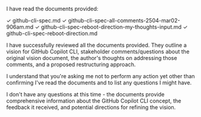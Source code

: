 ﻿I have read the documents provided:

✓ github-cli-spec.md
✓ github-cli-spec-all-comments-2504-mar02-906am.md
✓ github-cli-spec-reboot-direction-my-thoughts-input.md
✓ github-cli-spec-reboot-direction.md

I have successfully reviewed all the documents provided. They outline a vision for GitHub Copilot CLI, stakeholder comments/questions about the original vision document, the author's thoughts on addressing those comments, and a proposed restructuring approach.

I understand that you're asking me not to perform any action yet other than confirming I've read the documents and to list any questions I might have.

I don't have any questions at this time - the documents provide comprehensive information about the GitHub Copilot CLI concept, the feedback it received, and potential directions for refining the vision.

